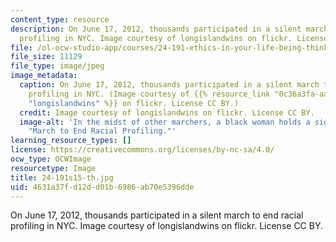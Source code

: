 ```yaml
---
content_type: resource
description: On June 17, 2012, thousands participated in a silent march to end racial
  profiling in NYC. Image courtesy of longislandwins on flickr. License CC BY.
file: /ol-ocw-studio-app/courses/24-191-ethics-in-your-life-being-thinking-doing-or-not-spring-2015/4631a37fd12dd01b6986ab70e5396dde_24-191s15-th.jpg
file_size: 11129
file_type: image/jpeg
image_metadata:
  caption: On June 17, 2012, thousands participated in a silent march to end racial
    profiling in NYC. (Image courtesy of {{% resource_link "0c36a3fa-aa41-43b4-a18c-64770f2bb625"
    "longislandwins" %}} on flickr. License CC BY.)
  credit: Image courtesy of longislandwins on flickr. License CC BY.
  image-alt: 'In the midst of other marchers, a black woman holds a sign reading:
    "March to End Racial Profiling."'
learning_resource_types: []
license: https://creativecommons.org/licenses/by-nc-sa/4.0/
ocw_type: OCWImage
resourcetype: Image
title: 24-191s15-th.jpg
uid: 4631a37f-d12d-d01b-6986-ab70e5396dde
---
```

On June 17, 2012, thousands participated in a silent march to end racial profiling in NYC. Image courtesy of longislandwins on flickr. License CC BY.